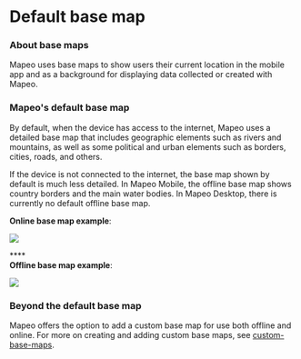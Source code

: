# Default base map

### About base maps <a href="#default-base-map" id="default-base-map"></a>

Mapeo uses base maps to show users their current location in the mobile app and as a background for displaying data collected or created with Mapeo.&#x20;

### Mapeo's default base map <a href="#default-base-map" id="default-base-map"></a>

By default, when the device has access to the internet, Mapeo uses a detailed base map that includes geographic elements such as rivers and mountains, as well as some political and urban elements such as borders, cities, roads, and others.

If the device is not connected to the internet, the base map shown by default is much less detailed. In Mapeo Mobile, the offline base map shows country borders and the main water bodies. In Mapeo Desktop, there is currently no default offline base map.

**Online base map example**:

![](../../.gitbook/assets/Mm\_online\_base\_map.jpg)

****\
**Offline base map example**:

![](../../.gitbook/assets/Mm\_offline\_base\_map.jpg)



### Beyond the default base map

Mapeo offers the option to add a custom base map for use both offline and online. For more on creating and adding custom base maps, see [custom-base-maps](../customization-options/custom-base-maps/ "mention").
